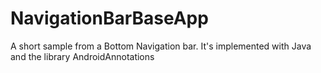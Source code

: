 # NavigationBarBaseApp

A short sample from a Bottom Navigation bar. It's implemented with Java and the library AndroidAnnotations
